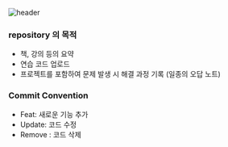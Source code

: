 ![header](https://capsule-render.vercel.app/api?type=waving&color=0:fffacd,100:6495ed&text=StudyNotes&height=300)

### repository 의 목적
* 책, 강의 등의 요약
* 연습 코드 업로드
* 프로젝트를 포함하여 문제 발생 시 해결 과정 기록 (일종의 오답 노트)

### Commit Convention
* Feat: 새로운 기능 추가
* Update: 코드 수정
* Remove : 코드 삭제
